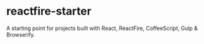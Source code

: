 # reactfire-starter
A starting point for projects built with React, ReactFire, CoffeeScript, Gulp &amp; Browserify.
